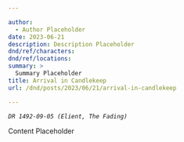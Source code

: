 ```yaml
---

author:
  - Author Placeholder
date: 2023-06-21
description: Description Placeholder
dnd/ref/characters:
dnd/ref/locations:
summary: >
  Summary Placeholder
title: Arrival in Candlekeep
url: /dnd/posts/2023/06/21/arrival-in-candlekeep

---
```


_`DR 1492-09-05 (Elient, The Fading)`_

Content Placeholder


